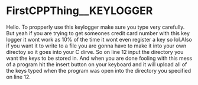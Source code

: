 # FirstCPPThing__KEYLOGGER
Hello.
To propperly use this keylogger make sure you type very carefully. But yeah if you are trying to get someones credit card number with this key logger it wont work as 10% of the time it wont even
register a key so lol.Also if you want it to write to a file you are gonna 
have to make it into your own directoy so it goes into your C dirve. So on line 12 input the directory you want the keys to be stored in.
And when you are done fooling with this mess of a program hit the insert button on your keyboard and it will upload all of the keys typed
when the program was open into the directory you specified on line 12.
